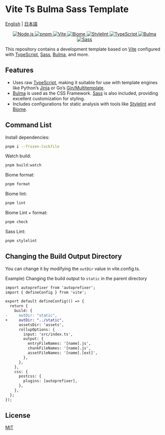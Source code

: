 # Vite Ts Bulma Sass Template

[English](./README.md) | [日本語](./README-ja.md)

<p align="center">
  <a href="https://nodejs.org/en/">
    <img src="https://img.shields.io/badge/Node.js-22.4.1-5FA04E.svg?logo=node.js&style=flat" alt="Node.js">
  </a>
  <a href="https://pnpm.io/ja/">
    <img src="https://img.shields.io/badge/pnpm-333.svg?logo=pnpm&style=flat" alt="pnpm">
  </a>
  <a href="https://ja.vitejs.dev/">
    <img src="https://img.shields.io/badge/Vite-5.4.1-646CFF.svg?logo=vite&style=flat" alt="Vite">
  </a>
  <a href="https://biomejs.dev/">
    <img src="https://img.shields.io/badge/Biome-1.8.3-60A5FA.svg?logo=biome&style=flat" alt="Biome">
  </a>
  <a href="https://stylelint.io/">
    <img src="https://img.shields.io/badge/Stylelint-16.8.2-263238.svg?logo=stylelint&style=flat" alt="Stylelint">
  </a>
  <a href="https://www.typescriptlang.org/">
    <img src="https://img.shields.io/badge/TypeScript-333.svg?logo=typescript&style=flat" alt="TypeScript">
  </a>
  <a href="https://bulma.io/">
    <img src="https://img.shields.io/badge/Bulma-333.svg?logo=bulma&style=flat" alt="Bulma">
  </a>
  <a href="https://sass-lang.com/">
    <img src="https://img.shields.io/badge/Sass-333.svg?logo=sass&style=flat" alt="Sass">
  </a>
</p>

This repository contains a development template based on [Vite](https://ja.vitejs.dev/) configured with [TypeScript](https://www.typescriptlang.org/), [Sass](https://sass-lang.com/), [Bulma](https://bulma.io/), and more.

## Features

- Uses raw [TypeScript](https://www.typescriptlang.org/), making it suitable for use with template engines like Python’s [Jinja](https://jinja.palletsprojects.com/en/3.1.x/) or Go’s [Gin/Multitemplate](https://gin-gonic.com/docs/examples/multiple-template/).
- [Bulma](https://bulma.io/) is used as the CSS Framework. [Sass](https://sass-lang.com/) is also included, providing excellent customization for styling.
- Includes configurations for static analysis with tools like [Stylelint](https://stylelint.io/) and [Biome](https://biomejs.dev/).

## Command List

Install dependencies:

```bash
pnpm i --frozen-lockfile
```

Watch build:

```bash
pnpm build:watch
```

Biome format:

```bash
pnpm format
```

Biome lint:

```bash
pnpm lint
```

Biome Lint + format:

```bash
pnpm check
```

Sass Lint:

```bash
pnpm stylelint
```

## Changing the Build Output Directory

You can change it by modifying the `outDir` value in vite.config.ts.

Example) Changing the build output to `static` in the parent directory

```diff
import autoprefixer from 'autoprefixer';
import { defineConfig } from 'vite';

export default defineConfig(() => {
  return {
    build: {
-     outDir: "static",
+     outDir: "../static",
      assetsDir: 'assets',
      rollupOptions: {
        input: 'src/index.ts',
        output: {
          entryFileNames: '[name].js',
          chunkFileNames: '[name].js',
          assetFileNames: '[name].[ext]',
        },
      },
    },
    css: {
      postcss: {
        plugins: [autoprefixer],
      },
    },
  };
});
```

## License

[MIT](./LICENSE)
